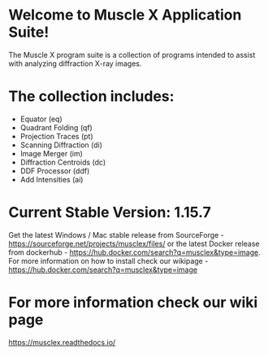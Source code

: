 # Welcome to Muscle X Application Suite! 
The Muscle X program suite is a collection of programs intended to assist with analyzing diffraction X-ray images. 

# The collection includes:
* Equator (eq)
* Quadrant Folding (qf)
* Projection Traces (pt)
* Scanning Diffraction (di)
* Image Merger (im)
* Diffraction Centroids (dc)
* DDF Processor (ddf)
* Add Intensities (ai)

# Current Stable Version: 1.15.7
Get the latest Windows / Mac stable release from SourceForge - https://sourceforge.net/projects/musclex/files/ or the latest Docker release from dockerhub - https://hub.docker.com/search?q=musclex&type=image. For more information on how to install check our wikipage - https://hub.docker.com/search?q=musclex&type=image

# For more information check our wiki page 
https://musclex.readthedocs.io/
